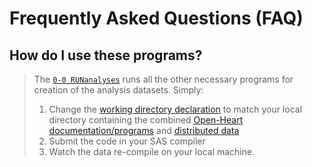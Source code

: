 # Frequently Asked Questions (FAQ)

## How do I use these programs?
> The [`0-0 RUNanalyses`](https://github.com/cblackshear/Open-Heart/blob/master/VanguardCenters/data/Analysis%20Data/2-programs/0-0-RUNanalyses.sas) runs all the other necessary programs for creation of the analysis datasets. Simply:
> 
> 1) Change the [working directory declaration](https://github.com/cblackshear/Open-Heart/blob/354948810059c64320c7e78812d152369ec5465e/VanguardCenters/data/Analysis%20Data/2-programs/0-0-RUNanalyses.sas#L22) to match your local directory containing the combined [Open-Heart documentation/programs](https://github.com/cblackshear/Open-Heart/archive/master.zip) and [distributed data](https://github.com/cblackshear/Open-Heart/wiki/Frequently-Asked-Questions-(FAQ)#what-is-distributed-data "Vanguard Center, TRANS, TRANS teaching, BioLINCC, dbGaP, etc.")
> 2) Submit the code in your SAS compiler
> 3) Watch the data re-compile on your local machine. 
